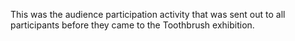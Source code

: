 This was the audience participation activity that was sent out to all participants before they came to the Toothbrush exhibition.
